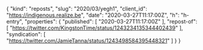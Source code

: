 {
  "kind": "reposts",
  "slug": "2020/03/yegh1",
  "client_id": "https://indigenous.realize.be",
  "date": "2020-03-27T11:17:00Z",
  "h": "h-entry",
  "properties": {
    "published": [
      "2020-03-27T11:17:00Z"
    ],
    "repost-of": [
      "https://twitter.com/KingstonTime/status/1243234135344402439"
    ],
    "syndication": [
      "https://twitter.com/JamieTanna/status/1243498584395448321"
    ]
  }
}
